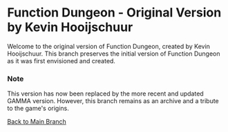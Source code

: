 # Function Dungeon - Original Version by Kevin Hooijschuur

Welcome to the original version of Function Dungeon, created by Kevin Hooijschuur. This branch preserves the initial version of Function Dungeon as it was first envisioned and created.

### Note
This version has now been replaced by the more recent and updated GAMMA version. However, this branch remains as an archive and a tribute to the game's origins.

[Back to Main Branch](https://github.com/smart-education-gamelab/function-dungeon)